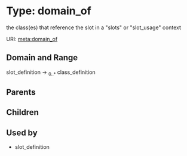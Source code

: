 
# Type: domain_of


the class(es) that reference the slot in a "slots" or "slot_usage" context

URI: [meta:domain_of](https://w3id.org/biolink/biolinkml/meta/domain_of)


## Domain and Range

slot_definition ->  <sub>0..*</sub> class_definition

## Parents


## Children


## Used by

 * slot_definition
